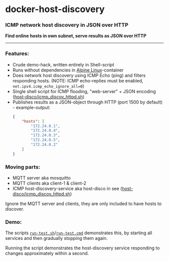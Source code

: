# docker-host-discovery

### ICMP network host discovery in JSON over HTTP

**Find online hosts in own subnet, serve results as JSON over HTTP**

---



### Features:

 - Crude demo-hack, written entirely in Shell-script
 - Runs without dependencies in [Alpine Linux](https://alpinelinux.org/)-container
 - Does network host discovery using ICMP Echo (ping) and filters responding hosts.
   (NOTE: ICMP echo-replies must be enabled, `net.ipv4.icmp_echo_ignore_all=0`)
  - Single shell script for ICMP flooding, "web-server" + JSON encoding ([host-disco/icmp_discov_httpd.sh](https://github.com/kokke/docker-host-discovery/blob/main/host-disco/icmp_discov_httpd.sh))
- Publishes results as a JSON-object through HTTP (port 1500 by default) - example-output: 
   ```json
   {
       "hosts": [
           "172.24.0.1",
           "172.24.0.4",
           "172.24.0.3",
           "172.24.0.5",
           "172.24.0.2"
       ]
   }
   ```


### Moving parts:

  - MQTT server aka mosquitto
  - MQTT clients aka client-1 & client-2
  - ICMP host-discovery-service aka host-disco in see ([host-disco/icmp_discov_httpd.sh](https://github.com/kokke/docker-host-discovery/blob/main/host-disco/icmp_discov_httpd.sh))

Ignore the MQTT server and clients, they are only included to have hosts to discover.

### Demo:

The scripts [`run-test.sh`](https://github.com/kokke/docker-host-discovery/blob/main/run-test.sh)/[`run-test.cmd`](https://github.com/kokke/docker-host-discovery/blob/main/run-test.cmd) demonstrates this, by starting all services and then gradually stopping them again.

Running the script demonstrates the host-discovery service responding to changes approximately within a second.

